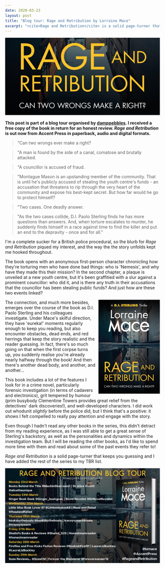 ```yaml
---
date: 2020-03-23
layout: post
title: "Blog tour: Rage and Retribution by Lorraine Mace"
excerpt: "<cite>Rage and Retribution</cite> is a solid page-turner that keeps you guessing."
---
```


![Rage and Retribution](/images/rage-and-retribution.jpg)

**This post is part of a blog tour organised by [damppebbles](https://damppebbles.com/). I received a free copy of the book in return for an honest review. <cite>Rage and Retribution</cite> is out now from Accent Press in paperback, audio and digital formats.**

> "Can two wrongs ever make a right?

> "A man is found by the side of a canal, comatose and brutally attacked.

> "A councillor is accused of fraud.

> "Montague Mason is an upstanding member of the community. That is until he's publicly accused of stealing the youth centre's funds - an accusation that threatens to rip through the very heart of the community and expose his best-kept secret. But how far would he go to protect himself?

> "Two cases. One deadly answer.

> "As the two cases collide, D.I. Paolo Sterling finds he has more questions than answers. And, when torture escalates to murder, he suddenly finds himself in a race against time to find the killer and put an end to the depravity - once and for all."

I'm a complete sucker for a British police procedural, so the blurb for <cite>Rage and Retribution</cite> piqued my interest, and the way the the story unfolds kept me hooked throughout.

The book opens with an anonymous first-person character chronicling how they're torturing men who have done bad things: who is 'Nemesis', and why have they made this their mission? In the second chapter, a plaque is unveiled at a new youth centre, but it's been graffitied with a slur against a prominent councillor: who did it, and is there any truth in their accusations that the councillor has been stealing public funds? And just how are these two events linked?

<img src="/images/rage-and-retribution-200.jpg" alt="Rage and Retribution" style="float: right; margin-bottom: 10px; margin-left: 10px;">

The connection, and much more besides, emerges over the course of the book as D.I. Paolo Sterling and his colleagues investigate. Under Mace's skilful direction, they have 'eureka!' moments regularly enough to keep you reading, but also encounter obstacles, dead ends, and red herrings that keep the story realistic and the reader guessing. In fact, there's so much going on that when the first corpse turns up, you suddenly realise you're already nearly halfway through the book! And then there's another dead body, and another, and another...

This book includes a lot of the features I look for in a crime novel, particularly forensic investigation (in terms of cadavers and electronics), grit tempered by humour (prim busybody Clementine Towers provides great relief from the detectives' dark discoveries!), and well-developed characters. I did work out whodunit *slightly* before the police did, but I think that's a positive: it shows I felt compelled to really pay attention and engage with the story.

Even though I hadn't read any other books in the series, this didn't detract from my reading experience, as I was still able to get a great sense of Sterling's backstory, as well as the personalities and dynamics within the investigation team. But I will be reading the other books, as I'd like to spend more time with them and read about some of the past events they refer to!

<cite>Rage and Retribution</cite> is a solid page-turner that keeps you guessing and I have added the rest of the series to my TBR list.

![Rage and Retribution blog tour banner](/images/rage-and-retribution-banner.jpg)
